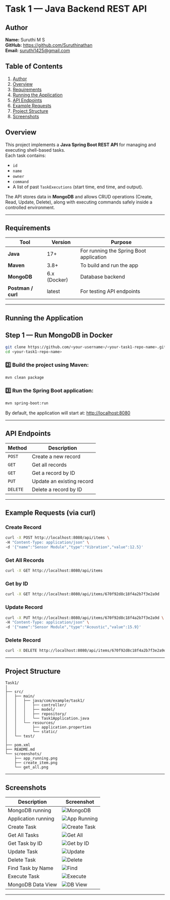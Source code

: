 # Task 1 — Java Backend REST API

## Author
**Name:** Suruthi M S  
**GitHub:** https://github.com/Suruthinathan  
**Email:** suruthi1425@gmail.com

## **Table of Contents**
1. [Author](#author)
2. [Overview](#overview)
3. [Requirements](#requirements)
4. [Running the Application](#running-the-application)
5. [API Endpoints](#api-endpoints)
6. [Example Requests](#example-requests)
7. [Project Structure](#project-structure)
8. [Screenshots](#screenshots)

## Overview
This project implements a **Java Spring Boot REST API** for managing and executing shell-based tasks.  
Each task contains:
- `id`
- `name`
- `owner`
- `command`
- A list of past `TaskExecutions` (start time, end time, and output).

The API stores data in **MongoDB** and allows CRUD operations (Create, Read, Update, Delete), along with executing commands safely inside a controlled environment.

---

## Requirements

| Tool | Version | Purpose |
|------|----------|----------|
| **Java** | 17+ | For running the Spring Boot application |
| **Maven** | 3.8+ | To build and run the app |
| **MongoDB** | 6.x (Docker) | Database backend |
| **Postman / curl** | latest | For testing API endpoints |

---

##  Running the Application

## Step 1 — Run MongoDB in Docker

```bash
git clone https://github.com/<your-username>/<your-task1-repo-name>.git
cd <your-task1-repo-name>
````

### 2️⃣ Build the project using Maven:

```bash
mvn clean package
```

### 3️⃣ Run the Spring Boot application:

```bash
mvn spring-boot:run
```

By default, the application will start at:
 [http://localhost:8080](http://localhost:8080)

---

##  API Endpoints

| Method   | Description               |
| -------- | ------------------------- |
| `POST`   | Create a new record       |
| `GET`    | Get all records           |
| `GET`    | Get a record by ID        |
| `PUT`    | Update an existing record |
| `DELETE` | Delete a record by ID     |

---

##  Example Requests (via curl)

### Create Record

```bash
curl -X POST http://localhost:8080/api/items \
-H "Content-Type: application/json" \
-d '{"name":"Sensor Module","type":"Vibration","value":12.5}'
```

### Get All Records

```bash
curl -X GET http://localhost:8080/api/items
```

### Get by ID

```bash
curl -X GET http://localhost:8080/api/items/670f92d8c18f4a2b7f3e2a9d
```

### Update Record

```bash
curl -X PUT http://localhost:8080/api/items/670f92d8c18f4a2b7f3e2a9d \
-H "Content-Type: application/json" \
-d '{"name":"Sensor Module","type":"Acoustic","value":15.9}'
```

### Delete Record

```bash
curl -X DELETE http://localhost:8080/api/items/670f92d8c18f4a2b7f3e2a9d
```

---

##  Project Structure
```
Task1/
│
├── src/
│   ├── main/
│   │   ├── java/com/example/task1/
│   │   │   ├── controller/
│   │   │   ├── model/
│   │   │   ├── repository/
│   │   │   └── Task1Application.java
│   │   └── resources/
│   │       ├── application.properties
│   │       └── static/
│   └── test/
│
├── pom.xml
├── README.md
└── screenshots/
    ├── app_running.png
    ├── create_item.png
    └── get_all.png
```

---
## Screenshots

| Description                 | Screenshot                                  |
|-----------------------------|--------------------------------------------|
| MongoDB running             | ![MongoDB](screenshots/mongodb_running.png) |
| Application running         | ![App Running](screenshots/app_running.png) |
| Create Task                 | ![Create Task](screenshots/create_task.png) |
| Get All Tasks               | ![Get All](screenshots/get_all_tasks.png)   |
| Get Task by ID              | ![Get by ID](screenshots/get_task_by_id.png)|
| Update Task                 | ![Update](screenshots/update_task.png)     |
| Delete Task                 | ![Delete](screenshots/delete_task.png)     |
| Find Task by Name           | ![Find](screenshots/find_task_by_name.png) |
| Execute Task                | ![Execute](screenshots/execute_task.png)   |
| MongoDB Data View           | ![DB View](screenshots/mongodb_data_2.png)   |


---

